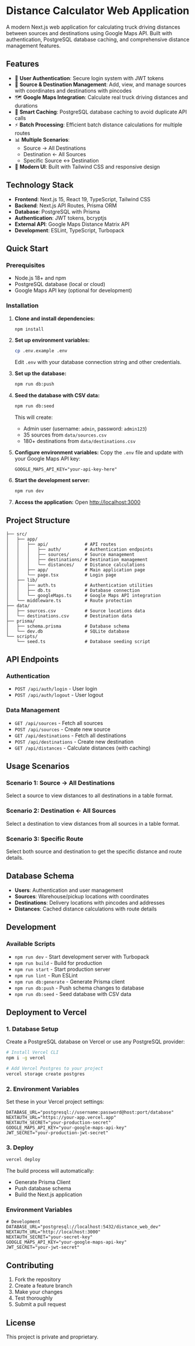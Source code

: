 # Distance Calculator Web Application

A modern Next.js web application for calculating truck driving distances between sources and destinations using Google Maps API. Built with authentication, PostgreSQL database caching, and comprehensive distance management features.

## Features

- 🔐 **User Authentication**: Secure login system with JWT tokens
- 📍 **Source & Destination Management**: Add, view, and manage sources with coordinates and destinations with pincodes
- 🗺️ **Google Maps Integration**: Calculate real truck driving distances and durations
- 💾 **Smart Caching**: PostgreSQL database caching to avoid duplicate API calls
- ⚡ **Batch Processing**: Efficient batch distance calculations for multiple routes
- 📊 **Multiple Scenarios**:
  - Source → All Destinations
  - Destination ← All Sources
  - Specific Source ↔ Destination
- 🎨 **Modern UI**: Built with Tailwind CSS and responsive design

## Technology Stack

- **Frontend**: Next.js 15, React 19, TypeScript, Tailwind CSS
- **Backend**: Next.js API Routes, Prisma ORM
- **Database**: PostgreSQL with Prisma
- **Authentication**: JWT tokens, bcryptjs
- **External API**: Google Maps Distance Matrix API
- **Development**: ESLint, TypeScript, Turbopack

## Quick Start

### Prerequisites

- Node.js 18+ and npm
- PostgreSQL database (local or cloud)
- Google Maps API key (optional for development)

### Installation

1. **Clone and install dependencies:**
   ```bash
   npm install
   ```

2. **Set up environment variables:**
   ```bash
   cp .env.example .env
   ```
   Edit `.env` with your database connection string and other credentials.

3. **Set up the database:**
   ```bash
   npm run db:push
   ```

4. **Seed the database with CSV data:**
   ```bash
   npm run db:seed
   ```
   This will create:
   - Admin user (username: `admin`, password: `admin123`)
   - 35 sources from `data/sources.csv`
   - 180+ destinations from `data/destinations.csv`

4. **Configure environment variables:**
   Copy the `.env` file and update with your Google Maps API key:
   ```env
   GOOGLE_MAPS_API_KEY="your-api-key-here"
   ```

5. **Start the development server:**
   ```bash
   npm run dev
   ```

6. **Access the application:**
   Open [http://localhost:3000](http://localhost:3000)

## Project Structure

```
├── src/
│   ├── app/
│   │   ├── api/              # API routes
│   │   │   ├── auth/         # Authentication endpoints
│   │   │   ├── sources/      # Source management
│   │   │   ├── destinations/ # Destination management
│   │   │   └── distances/    # Distance calculations
│   │   ├── app/              # Main application page
│   │   └── page.tsx          # Login page
│   ├── lib/
│   │   ├── auth.ts           # Authentication utilities
│   │   ├── db.ts             # Database connection
│   │   └── googleMaps.ts     # Google Maps API integration
│   └── middleware.ts         # Route protection
├── data/
│   ├── sources.csv           # Source locations data
│   └── destinations.csv      # Destination data
├── prisma/
│   ├── schema.prisma         # Database schema
│   └── dev.db                # SQLite database
└── scripts/
    └── seed.ts               # Database seeding script
```

## API Endpoints

### Authentication
- `POST /api/auth/login` - User login
- `POST /api/auth/logout` - User logout

### Data Management
- `GET /api/sources` - Fetch all sources
- `POST /api/sources` - Create new source
- `GET /api/destinations` - Fetch all destinations
- `POST /api/destinations` - Create new destination
- `GET /api/distances` - Calculate distances (with caching)

## Usage Scenarios

### Scenario 1: Source → All Destinations
Select a source to view distances to all destinations in a table format.

### Scenario 2: Destination ← All Sources
Select a destination to view distances from all sources in a table format.

### Scenario 3: Specific Route
Select both source and destination to get the specific distance and route details.

## Database Schema

- **Users**: Authentication and user management
- **Sources**: Warehouse/pickup locations with coordinates
- **Destinations**: Delivery locations with pincodes and addresses
- **Distances**: Cached distance calculations with route details

## Development

### Available Scripts

- `npm run dev` - Start development server with Turbopack
- `npm run build` - Build for production
- `npm run start` - Start production server
- `npm run lint` - Run ESLint
- `npm run db:generate` - Generate Prisma client
- `npm run db:push` - Push schema changes to database
- `npm run db:seed` - Seed database with CSV data

## Deployment to Vercel

### 1. Database Setup
Create a PostgreSQL database on Vercel or use any PostgreSQL provider:

```bash
# Install Vercel CLI
npm i -g vercel

# Add Vercel Postgres to your project
vercel storage create postgres
```

### 2. Environment Variables
Set these in your Vercel project settings:

```env
DATABASE_URL="postgresql://username:password@host:port/database"
NEXTAUTH_URL="https://your-app.vercel.app"
NEXTAUTH_SECRET="your-production-secret"
GOOGLE_MAPS_API_KEY="your-google-maps-api-key"
JWT_SECRET="your-production-jwt-secret"
```

### 3. Deploy
```bash
vercel deploy
```

The build process will automatically:
- Generate Prisma Client
- Push database schema
- Build the Next.js application

### Environment Variables

```env
# Development
DATABASE_URL="postgresql://localhost:5432/distance_web_dev"
NEXTAUTH_URL="http://localhost:3000"
NEXTAUTH_SECRET="your-secret-key"
GOOGLE_MAPS_API_KEY="your-google-maps-api-key"
JWT_SECRET="your-jwt-secret"
```

## Contributing

1. Fork the repository
2. Create a feature branch
3. Make your changes
4. Test thoroughly
5. Submit a pull request

## License

This project is private and proprietary.
